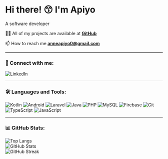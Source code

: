 # Hi there! 😙 I'm Apiyo  
A software developer 

👨‍💻 All of my projects are available at **[GitHub](https://github.com/1287Apiyo/)**  

📫 How to reach me **anneapiyo0@gmail.com**  

---

### 🚀 Connect with me:  
[![LinkedIn](https://img.shields.io/badge/LinkedIn-0077B5?style=for-the-badge&logo=linkedin&logoColor=white)]([your-linkedin-url](https://www.linkedin.com/in/anne-apiyo-85424a225/))  

---

### 🛠️ Languages and Tools:  
![Kotlin](https://img.shields.io/badge/Kotlin-0095D5?style=for-the-badge&logo=kotlin&logoColor=white)  ![Android](https://img.shields.io/badge/Android-3DDC84?style=for-the-badge&logo=android&logoColor=white)  ![Laravel](https://img.shields.io/badge/Laravel-FF2D20?style=for-the-badge&logo=laravel&logoColor=white)  ![Java](https://img.shields.io/badge/Java-ED8B00?style=for-the-badge&logo=openjdk&logoColor=white)  ![PHP](https://img.shields.io/badge/PHP-777BB4?style=for-the-badge&logo=php&logoColor=white)  ![MySQL](https://img.shields.io/badge/MySQL-4479A1?style=for-the-badge&logo=mysql&logoColor=white)  ![Firebase](https://img.shields.io/badge/Firebase-FFCA28?style=for-the-badge&logo=firebase&logoColor=white)  ![Git](https://img.shields.io/badge/Git-F05032?style=for-the-badge&logo=git&logoColor=white)  ![TypeScript](https://img.shields.io/badge/TypeScript-007ACC?style=for-the-badge&logo=typescript&logoColor=white)  ![JavaScript](https://img.shields.io/badge/JavaScript-F7DF1E?style=for-the-badge&logo=javascript&logoColor=black)  

---

### 📊 GitHub Stats:  
![Top Langs](https://github-readme-stats.vercel.app/api/top-langs/?username=1287Apiyo&layout=compact&theme=dark)  
![GitHub Stats](https://github-readme-stats.vercel.app/api?username=1287Apiyo&show_icons=true&theme=light)  
![GitHub Streak](https://github-readme-streak-stats.herokuapp.com/?user=1287Apiyo&theme=dark)  
